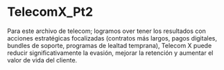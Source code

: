 # TelecomX_Pt2
Para este archivo de telecom; logramos over tener los resultados con acciones estratégicas focalizadas (contratos más largos, pagos digitales, bundles de soporte, programas de lealtad temprana), Telecom X puede reducir significativamente la evasión, mejorar la retención y aumentar el valor de vida del cliente.
